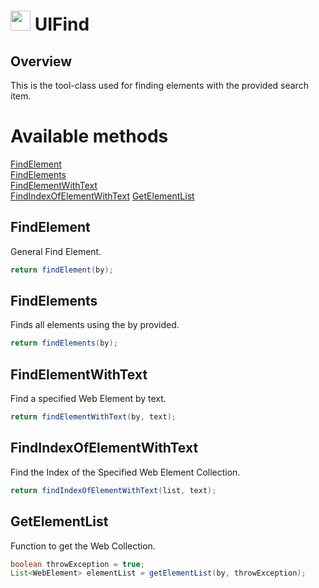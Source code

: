 # <img src="resources/maqslogo.ico" height="32" width="32"> UIFind

## Overview
This is the tool-class used for finding elements with the provided search item.

# Available methods
[FindElement](#FindElement)  
[FindElements](#FindElements)  
[FindElementWithText](#FindElementWithText)  
[FindIndexOfElementWithText](#FindIndexOfElementWithText)
[GetElementList](#GetElementList)

## FindElement
General Find Element.
```java
return findElement(by);
```

## FindElements
Finds all elements using the by provided.
```java
return findElements(by);
```

## FindElementWithText
Find a specified Web Element by text.
```java
return findElementWithText(by, text);
```

## FindIndexOfElementWithText
Find the Index of the Specified Web Element Collection.
```java
return findIndexOfElementWithText(list, text);
```

## GetElementList
Function to get the Web Collection.
```java
boolean throwException = true;
List<WebElement> elementList = getElementList(by, throwException);
```
